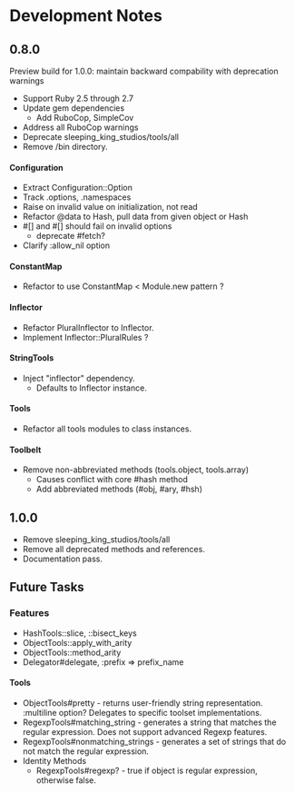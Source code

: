 # Development Notes

## 0.8.0

Preview build for 1.0.0: maintain backward compability with deprecation warnings

- Support Ruby 2.5 through 2.7
- Update gem dependencies
  - Add RuboCop, SimpleCov
- Address all RuboCop warnings
- Deprecate sleeping_king_studios/tools/all
- Remove /bin directory.

#### Configuration

- Extract Configuration::Option
- Track .options, .namespaces
- Raise on invalid value on initialization, not read
- Refactor @data to Hash, pull data from given object or Hash
- #[] and #[] should fail on invalid options
  - deprecate #fetch?
- Clarify :allow_nil option

#### ConstantMap

- Refactor to use ConstantMap < Module.new pattern ?

#### Inflector

- Refactor PluralInflector to Inflector.
- Implement Inflector::PluralRules ?

#### StringTools

- Inject "inflector" dependency.
  - Defaults to Inflector instance.

#### Tools

- Refactor all tools modules to class instances.

#### Toolbelt

- Remove non-abbreviated methods (tools.object, tools.array)
  - Causes conflict with core #hash method
  - Add abbreviated methods (#obj, #ary, #hsh)

## 1.0.0

- Remove sleeping_king_studios/tools/all
- Remove all deprecated methods and references.
- Documentation pass.

## Future Tasks

### Features

- HashTools::slice, ::bisect_keys
- ObjectTools::apply_with_arity
- ObjectTools::method_arity
- Delegator#delegate, :prefix => prefix_name

#### Tools

- ObjectTools#pretty - returns user-friendly string representation. :multiline option? Delegates to specific toolset implementations.
- RegexpTools#matching_string - generates a string that matches the regular expression. Does not support advanced Regexp features.
- RegexpTools#nonmatching_strings - generates a set of strings that do not match the regular expression.
- Identity Methods
  - RegexpTools#regexp? - true if object is regular expression, otherwise false.
